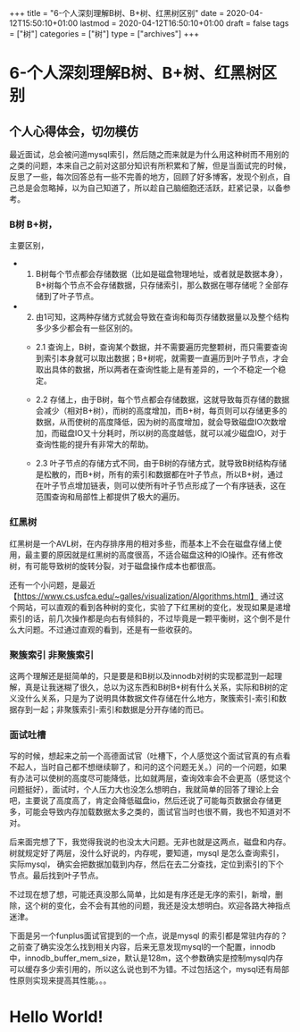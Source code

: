 +++
title = "6-个人深刻理解B树、B+树、红黑树区别"
date = 2020-04-12T15:50:10+01:00
lastmod = 2020-04-12T16:50:10+01:00
draft = false
tags = ["树"]
categories = ["树"]
type = ["archives"]
+++

# 6-个人深刻理解B树、B+树、红黑树区别

## 个人心得体会，切勿模仿

最近面试，总会被问道mysql索引，然后随之而来就是为什么用这种树而不用别的之类的问题，本来自己之前对这部分知识有所积累和了解，但是当面试完的时候，反思了一些，每次回答总有一些不完善的地方，回顾了好多博客，发现个别点，自己总是会忽略掉，以为自己知道了，所以趁自己脑细胞还活跃，赶紧记录，以备参考。

### B树 B+树，
主要区别，
- 1. B树每个节点都会存储数据（比如是磁盘物理地址，或者就是数据本身），B+树每个节点不会存储数据，只存储索引，那么数据在哪存储呢？全部存储到了叶子节点。
- 2. 由1可知，这两种存储方式就会导致在查询和每页存储数据量以及整个结构多少多少都会有一些区别的。

   - 2.1 查询上，B树，查询某个数据，并不需要遍历完整颗树，而只需要查询到索引本身就可以取出数据；B+树呢，就需要一直遍历到叶子节点，才会取出具体的数据，所以两者在查询性能上是有差异的，一个不稳定一个稳定。
  
   - 2.2 存储上，由于B树，每个节点都会存储数据，这就导致每页存储的数据会减少（相对B+树），而树的高度增加，而B+树，每页则可以存储更多的数据，从而使树的高度降低，因为树的高度增加，就会导致磁盘IO次数增加，而磁盘IO又十分耗时，所以树的高度越低，就可以减少磁盘IO，对于查询性能的提升有非常大的帮助。
  
   - 2.3 叶子节点的存储方式不同，由于B树的存储方式，就导致B树结构存储是松散的，而B+树，所有的索引和数据都在叶子节点，所以B+树，通过在叶子节点增加链表，则可以使所有叶子节点形成了一个有序链表，这在范围查询和局部性上都提供了极大的遍历。


### 红黑树
红黑树是一个AVL树，在内存排序用的相对多些，而基本上不会在磁盘存储上使用，最主要的原因就是红黑树的高度很高，不适合磁盘这种的IO操作。还有修改树，有可能导致树的旋转分裂，对于磁盘操作成本也都很高。

还有一个小问题，是最近【https://www.cs.usfca.edu/~galles/visualization/Algorithms.html】 通过这个网站，可以直观的看到各种树的变化，实验了下红黑树的变化，发现如果是递增索引的话，前几次操作都是向右有倾斜的，不过毕竟是一颗平衡树，这个倒不是什么大问题。不过通过直观的看到，还是有一些收获的。

### 聚簇索引 非聚簇索引
这两个理解还是挺简单的，只是要是和B树以及innodb对树的实现都混到一起理解，真是让我迷糊了很久，总以为这东西和B树B+树有什么关系，实际和B树的定义没什么关系，只是为了说明具体数据文件存储在什么地方，聚簇索引-索引和数据存到一起；非聚簇索引-索引和数据是分开存储的而已。

### 面试吐槽
写的时候，想起来之前一个高德面试官（吐槽下，个人感觉这个面试官真的有点看不起人，当时自己都不想继续聊了，和问的这个问题无关。）问的一个问题，如果有办法可以使树的高度尽可能降低，比如就两层，查询效率会不会更高（感觉这个问题挺好），面试时，个人压力大也没怎么想明白，我就简单的回答了理论上会吧，主要说了高度高了，肯定会降低磁盘io，然后还说了可能每页数据会存储更多，可能会导致内存加载数据太多之类的，面试官当时也很不屑，我也不知道对不对。

后来面完想了下，我觉得我说的也没太大问题。无非也就是这两点，磁盘和内存。树就规定好了两层，没什么好说的，内存呢，要知道，mysql 是怎么查询索引，实际mysql， 确实会把数据加载到内存，然后在去二分查找，定位到索引的下个节点。最后找到叶子节点。

不过现在想了想，可能还真没那么简单，比如是有序还是无序的索引，新增，删除，这个树的变化，会不会有其他的问题，我还是没太想明白。欢迎各路大神指点迷津。

下面是另一个funplus面试官提到的一个点，说是mysql 的索引都是常驻内存的？之前查了确实没怎么找到相关内容，后来无意发现mysql的一个配置，innodb中，innodb_buffer_mem_size，默认是128m，这个参数确实是控制mysql内存可以缓存多少索引用的，所以这么说也到不为错。不过包括这个，mysql还有局部性原则实现来提高其性能。。。





# Hello World!